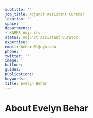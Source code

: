 ```yaml
---
subtitle: ''
job_title: Adjunct Assistant Curator
location: ''
space: ''
departments:
- KARMS Adjuncts
status: Adjunct Assistant Curator
expertise: 
email: behare01@nyu.edu
phone: ''
twitter: ''
image: ''
buttons: 
guides: 
publications: 
keywords: 
title: Evelyn Behar
---
```


# About Evelyn Behar